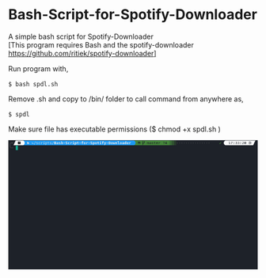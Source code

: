 # Bash-Script-for-Spotify-Downloader
A simple bash script for Spotify-Downloader  
[This program requires Bash and the spotify-downloader https://github.com/ritiek/spotify-downloader]

Run program with,  
```  
$ bash spdl.sh
```  
Remove .sh and copy to /bin/ folder to call command from anywhere as,  
```
$ spdl   
```  
Make sure file has executable permissions ($ chmod +x spdl.sh )



![alt text](https://github.com/FranPhobia/Bash-Script-for-Spotify-Downloader/blob/master/local/spdl.gif "spdl usage") 

